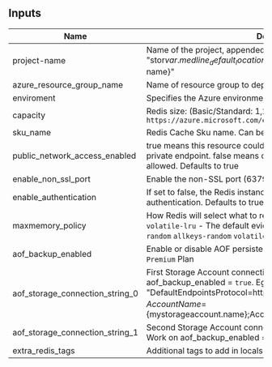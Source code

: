 
## Inputs

| Name | Description | Type | Default | Required |
|------|-------------|------|---------|:--------:|
| project-name | Name of the project, appended to name of resouce. "stor${var.medline_default_location}${var.environment}${var.project-name}" | `string` | n/a | yes |
| azure_resource_group_name | Name of resource group to deploy storage | `string` | n/a | yes |
| enviroment | Specifies the Azure environment (sbx/dev/tst/prd). | `string` | n/a | yes |
| capacity | Redis size: (Basic/Standard: 1,2,3,4,5,6) (Premium: 1,2,3,4) `https://azure.microsoft.com/en-in/pricing/details/cache/`  | `numeric` | n/a | yes | 
| sku_name | Redis Cache Sku name. Can be Basic, Standard or Premium | `string` | Standard | yes | 
| public_network_access_enabled | true means this resource could be accessed by both public and private endpoint. false means only private endpoint access is allowed. Defaults to true | `bool` | true | no | 
| enable_non_ssl_port | Enable the non-SSL port (6379) - disabled by default. | `bool` | false | no | 
| enable_authentication | If set to false, the Redis instance will be accessible without authentication. Defaults to true | `bool` | false | no |
| maxmemory_policy | How Redis will select what to remove when maxmemory is reached.` volatile-lru` - The default eviction policy.`allkeys-lru` `volatile-random` `allkeys-random` `volatile-ttl` `noeviction` | `string` | volatile-lru | no |
| aof_backup_enabled | Enable or disable AOF persistence for this Redis Cache. Required in `Premium` Plan  | `bool` | false | no |
| aof_storage_connection_string_0 | First Storage Account connection string for AOF persistence. Work on aof_backup_enabled = `true`. Eg. aof_storage_connection_string_0 = "DefaultEndpointsProtocol=https;BlobEndpoint=${primary_blob_endpoint};AccountName=${mystorageaccount.name};AccountKey=${primary_access_key}" | `string` | n/a | no |
| aof_storage_connection_string_1 | Second Storage Account connection string for AOF persistence. Work on aof_backup_enabled = `true` | `string` | n/a | no | 
| extra_redis_tags | Additional tags to add in locals | `map(string)` | n/a | yes |
